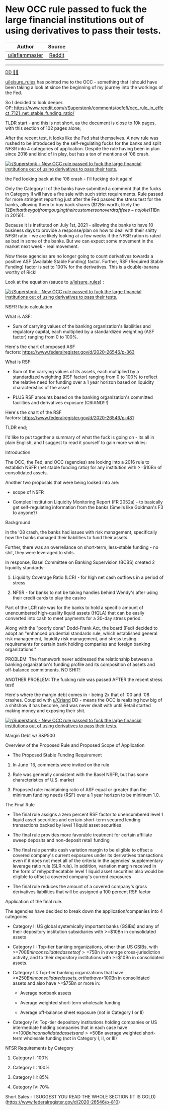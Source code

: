 New OCC rule passed to fuck the large financial institutions out of using derivatives to pass their tests.
==========================================================================================================

| Author       | Source       | 
| :-------------: |:-------------:|
|  [u/laflammaster](https://www.reddit.com/user/laflammaster/) | [Reddit](https://www.reddit.com/r/Superstonk/comments/ocotk9/new_occ_rule_passed_to_fuck_the_large_financial/) | 

---

[DD 👨‍🔬](https://www.reddit.com/r/Superstonk/search?q=flair_name%3A%22DD%20%F0%9F%91%A8%E2%80%8D%F0%9F%94%AC%22&restrict_sr=1)

[u/leisure_rules](https://www.reddit.com/u/leisure_rules/) has pointed me to the OCC - something that I should have been taking a look at since the beginning of my journey into the workings of the Fed.

So I decided to look deeper. OP: <https://www.reddit.com/r/Superstonk/comments/ocfcfi/occ_rule_in_effect_7121_net_stable_funding_ratio/>

TLDR start - and this is not short, as the document is close to 10k pages, with this section of 102 pages alone;

After the recent test, it looks like the Fed shat themselves. A new rule was rushed to be introduced by the self-regulating fucks for the banks and split NFSR into 4 categories of application. Despite the rule having been in plan since 2016 and kind of in play, but has a ton of mentions of '08 crash.

[![r/Superstonk - New OCC rule passed to fuck the large financial institutions out of using derivatives to pass their tests.](https://preview.redd.it/gpshz8d4mw871.png?width=808&format=png&auto=webp&s=5217e1c67fed03fb4076ac08fdc6b6661210b8d3)](https://preview.redd.it/gpshz8d4mw871.png?width=808&format=png&auto=webp&s=5217e1c67fed03fb4076ac08fdc6b6661210b8d3)

the Fed looking back at the '08 crash - I'll fucking do it again!

Only the Category II of the banks have submitted a comment that the fucks in Category II will have a fire sale with such strict requirements. Rule passed for more stringent reporting just after the Fed passed the stress test for the banks, allowing them to buy back shares ($12Bn worth, likely the $12Bn that they got from gouging their customers on overdraft fees - no joke ($11Bn in 2019)).

Because it is instituted on July 1st, 2021 - allowing the banks to have 10 business days to provide a response/plan on how to deal with their shitty NFSR ratio - we are likely looking at a few weeks if the NFSR ration is rated as bad in some of the banks. But we can expect some movement in the market next week - real movement.

Now these agencies are no longer going to count derivatives towards a positive ASF (Available Stable Funding) factor. Further, RSF (Required Stable Funding) factor is set to 100% for the derivatives. This is a double-banana worthy of Rick!

Look at the equation (sauce to [u/leisure_rules](https://www.reddit.com/u/leisure_rules/)) :

[![r/Superstonk - New OCC rule passed to fuck the large financial institutions out of using derivatives to pass their tests.](https://preview.redd.it/06e8x7immw871.png?width=350&format=png&auto=webp&s=02ab003204ff3a22949659661339635e9a41fbdf)](https://preview.redd.it/06e8x7immw871.png?width=350&format=png&auto=webp&s=02ab003204ff3a22949659661339635e9a41fbdf)

NSFR Ratio calculation

What is ASF:

-   Sum of carrying values of the banking organization's liabilities and regulatory capital, each multiplied by a standardized weighting (ASF factor) ranging from 0 to 100%.

Here's the chart of proposed ASF factors: <https://www.federalregister.gov/d/2020-26546/p-363>

What is RSF:

-   Sum of the carrying values of its assets, each multiplied by a standardized weighting (RSF factor) ranging from 0 to 100% to reflect the relative need for funding over a 1 year horizon based on liquidity characteristics of the asset

-   PLUS RSF amounts based on the banking organization's committed facilities and derivatives exposure (CRIAND!!!)

Here's the chart of the RSF factors: <https://www.federalregister.gov/d/2020-26546/p-481>

TLDR end;

I'd like to put together a summary of what the fuck is going on - its all in plain English, and I suggest to read it yourself to gain more wrinkles:

Introduction

The OCC, the Fed, and OCC (agencies) are looking into a 2016 rule to establish NSFR (net stable funding ratio) for any institution with >=$10Bn of consolidated assets.

Another two proposals that were being looked into are:

-   scope of NSFR

-   Complex Institution Liquidity Monitoring Report (FR 2052a) - to basically get self-regulating information from the banks (Smells like Goldman's F3 to anyone?)

Background

In the '08 crash, the banks had issues with risk management, specifically how the banks managed their liabilities to fund their assets.

Further, there was an overreliance on short-term, less-stable funding - no shit, they were leveraged to shits.

In response, Basel Committee on Banking Supervision (BCBS) created 2 liquidity standards:

1.  Liquidity Coverage Ratio (LCR) - for high net cash outflows in a period of stress

2.  NFSR - for banks to not be taking handies behind Wendy's after using their credit cards to play the casino

Part of the LCR rule was for the banks to hold a specific amount of unencumbered high-quality liquid assets (HQLA) that can be easily converted into cash to meet payments for a 30-day stress period.

Along with the "poorly done" Dodd-Frank Act, the board (Fed) decided to adopt an "enhanced prudential standards rule, which established general risk management, liquidity risk management, and stress testing requirements for certain bank holding companies and foreign banking organizations."

PROBLEM: The framework never addressed the relationship between a banking organization's funding profile and its composition of assets and off-balance commitments. NO SHIT!

ANOTHER PROBLEM: The fucking rule was passed AFTER the recent stress test!

Here's where the margin debt comes in - being 2x that of '00 and '08 crashes. Coupled with [u/Criand](https://www.reddit.com/u/Criand/) DD - means the OCC is realizing how big of a shitshow it has become, and was never dealt with until Retail started making money and exposing their shit.

[![r/Superstonk - New OCC rule passed to fuck the large financial institutions out of using derivatives to pass their tests.](https://preview.redd.it/h6z4tnfdnw871.png?width=1238&format=png&auto=webp&s=2379718666e122b78046c5be4ee487a7df8ec057)](https://preview.redd.it/h6z4tnfdnw871.png?width=1238&format=png&auto=webp&s=2379718666e122b78046c5be4ee487a7df8ec057)

Margin Debt w/ S&P500

Overview of the Proposed Rule and Proposed Scope of Application

-   The Proposed Stable Funding Requirement

1.  In June '16, comments were invited on the rule

2.  Rule was generally consistent with the Basel NSFR, but has some characteristics of U.S. market

3.  Proposed rule: maintaining ratio of ASF equal or greater than the minimum funding needs (RSF) over a 1 year horizon to be minimum 1.0.

The Final Rule

-   The final rule assigns a zero percent RSF factor to unencumbered level 1 liquid asset securities and certain short-term secured lending transactions backed by level 1 liquid asset securities

-   The final rule provides more favorable treatment for certain affiliate sweep deposits and non-deposit retail funding

-   The final rule permits cash variation margin to be eligible to offset a covered company's current exposures under its derivatives transactions even if it does not meet all of the criteria in the agencies' supplementary leverage ratio rule (SLR rule). In addition, variation margin received in the form of rehypothecatable level 1 liquid asset securities also would be eligible to offset a covered company's current exposures

-   The final rule reduces the amount of a covered company's gross derivatives liabilities that will be assigned a 100 percent RSF factor

Application of the final rule.

The agencies have decided to break down the application/companies into 4 categories:

-   Category I: US global systemically important banks (GSIBs) and any of their depository institution subsidiaries with >=$10Bn in consolidated assets

-   Category II: Top-tier banking organizations, other than US GSIBs, with >=$700Bn in consolidated assets of >=$75Bn in average cross-jurisdiction activity, and to their depository institutions with >=$10Bn in consolidated assets.

-   Category III: Top-tier banking organizations that have >=$250Bn in consolidated assets, or that have >$100Bn in consolidated assets and also have >=$75Bn or more in:

    -   Average nonbank assets

    -   Average weighted short-term wholesale funding

    -   Average off-balance sheet exposure (not in Category I or II)

-   Category IV: Top-tier depository institutions holding companies or US intermediate holding companies that in each case have >=$100Bn in consolidated assets and >=$50Bn average weighted short-term wholesale funding (not in Category I, II, or III)

NFSR Requirements by Category

1.  Category I: 100%

2.  Category II: 100%

3.  Category III: 85%

4.  Category IV: 70%

Short Sales - I SUGGEST YOU READ THE WHOLE SECTION (IT IS GOLD) (<https://www.federalregister.gov/d/2020-26546/p-810>)
